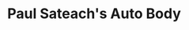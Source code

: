 ---
title: "Paul Sateach's Auto Body"
url: /beaver-meadows/paul-sateachs-auto-body/
shop: Autowerkstatt
---